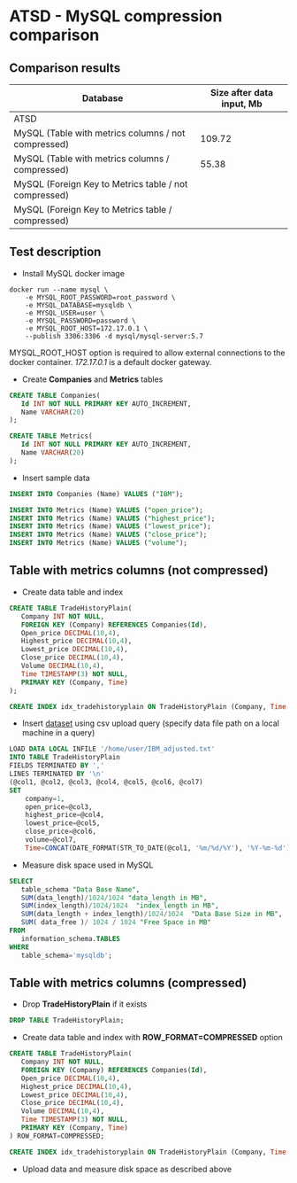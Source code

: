 # ATSD - MySQL compression comparison

## Comparison results

| Database | Size after data input, Mb |
| -------- | --------------------- |
| ATSD | |
| MySQL (Table with metrics columns / not compressed) | 109.72 |
| MySQL (Table with metrics columns / compressed) | 55.38 |
| MySQL (Foreign Key to Metrics table / not compressed) |  |
| MySQL (Foreign Key to Metrics table / compressed) |  |

## Test description

* Install MySQL docker image

```
docker run --name mysql \ 
    -e MYSQL_ROOT_PASSWORD=root_password \
    -e MYSQL_DATABASE=mysqldb \
    -e MYSQL_USER=user \
    -e MYSQL_PASSWORD=password \
    -e MYSQL_ROOT_HOST=172.17.0.1 \
    --publish 3306:3306 -d mysql/mysql-server:5.7
```

MYSQL_ROOT_HOST option is required to allow external connections to the docker container. *172.17.0.1* is a default docker gateway.

* Create **Companies** and **Metrics** tables

```sql
CREATE TABLE Companies(
   Id INT NOT NULL PRIMARY KEY AUTO_INCREMENT,
   Name VARCHAR(20)
);

CREATE TABLE Metrics(
   Id INT NOT NULL PRIMARY KEY AUTO_INCREMENT,
   Name VARCHAR(20)
);
```

* Insert sample data

```sql
INSERT INTO Companies (Name) VALUES ("IBM");

INSERT INTO Metrics (Name) VALUES ("open_price");
INSERT INTO Metrics (Name) VALUES ("highest_price");
INSERT INTO Metrics (Name) VALUES ("lowest_price");
INSERT INTO Metrics (Name) VALUES ("close_price");
INSERT INTO Metrics (Name) VALUES ("volume");
```

## Table with metrics columns (not compressed)

* Create data table and index

```sql
CREATE TABLE TradeHistoryPlain(
   Company INT NOT NULL, 
   FOREIGN KEY (Company) REFERENCES Companies(Id),
   Open_price DECIMAL(10,4),
   Highest_price DECIMAL(10,4),
   Lowest_price DECIMAL(10,4),
   Close_price DECIMAL(10,4),
   Volume DECIMAL(10,4),
   Time TIMESTAMP(3) NOT NULL,
   PRIMARY KEY (Company, Time)
);

CREATE INDEX idx_tradehistoryplain ON TradeHistoryPlain (Company, Time DESC);
```

* Insert [dataset](IBM_adjusted.txt) using csv upload query (specify data file path on a local machine in a query)

```sql
LOAD DATA LOCAL INFILE '/home/user/IBM_adjusted.txt'
INTO TABLE TradeHistoryPlain
FIELDS TERMINATED BY ','
LINES TERMINATED BY '\n'
(@col1, @col2, @col3, @col4, @col5, @col6, @col7)
SET 
	company=1,
	open_price=@col3,
	highest_price=@col4,
	lowest_price=@col5,
	close_price=@col6,
	volume=@col7,
	Time=CONCAT(DATE_FORMAT(STR_TO_DATE(@col1, '%m/%d/%Y'), '%Y-%m-%d'), ' ', @col2);
```

* Measure disk space used in MySQL 

```sql
SELECT    
   table_schema "Data Base Name", 
   SUM(data_length)/1024/1024 "data_length in MB", 
   SUM(index_length)/1024/1024  "index_length in MB",  
   SUM(data_length + index_length)/1024/1024  "Data Base Size in MB", 
   SUM( data_free )/ 1024 / 1024 "Free Space in MB" 
FROM 
   information_schema.TABLES 
WHERE 
   table_schema='mysqldb';
```

## Table with metrics columns (compressed)

* Drop **TradeHistoryPlain** if it exists

```sql
DROP TABLE TradeHistoryPlain;
```

* Create data table and index with **ROW_FORMAT=COMPRESSED** option

```sql
CREATE TABLE TradeHistoryPlain(
   Company INT NOT NULL, 
   FOREIGN KEY (Company) REFERENCES Companies(Id),
   Open_price DECIMAL(10,4),
   Highest_price DECIMAL(10,4),
   Lowest_price DECIMAL(10,4),
   Close_price DECIMAL(10,4),
   Volume DECIMAL(10,4),
   Time TIMESTAMP(3) NOT NULL,
   PRIMARY KEY (Company, Time)
) ROW_FORMAT=COMPRESSED;

CREATE INDEX idx_tradehistoryplain ON TradeHistoryPlain (Company, Time DESC);
```

* Upload data and measure disk space as described above